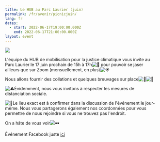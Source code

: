 ```yaml
---
title: Le HUB au Parc Laurier (juin)
permalink: /fr/avenir/picnicjuin/
lang: fr
dates:
  - start: 2022-06-17T19:00:00.000Z
    end: 2022-06-17T21:00:00.000Z
layout: event
---
```

![](/media/le_hub_600_200_px_.png)

L'équipe du HUB de mobilisation pour la justice climatique vous invite au Parc Laurier le 17 juin prochain de 15h à 17h![🥳](https://static.xx.fbcdn.net/images/emoji.php/v9/t6d/1/16/1f973.png) pour pouvoir se jaser ailleurs que sur Zoom (mensuellement, en plus)![☀️](https://static.xx.fbcdn.net/images/emoji.php/v9/t6d/1/16/2600.png)

Nous allons fournir des collations et quelques breuvages sur place![🧃](https://static.xx.fbcdn.net/images/emoji.php/v9/tc1/1/16/1f9c3.png)![🍉](https://static.xx.fbcdn.net/images/emoji.php/v9/t10/1/16/1f349.png)

![⚠️](https://static.xx.fbcdn.net/images/emoji.php/v9/tdc/1/16/26a0.png)Évidemment, nous vous invitons à respecter les mesures de distanciation sociale.

![🌿](https://static.xx.fbcdn.net/images/emoji.php/v9/t1e/1/16/1f33f.png)Le lieu exact est à confirmer dans la discussion de l'événement le jour-même. Nous vous partagerons également nos coordonnées pour vous permettre de nous rejoindre si vous ne trouvez pas l'endroit.

On a hâte de vous voir![🕶](https://static.xx.fbcdn.net/images/emoji.php/v9/tec/1/16/1f576.png)

Événement Facebook juste [ici](https://fb.me/e/2FAiVmNjn)